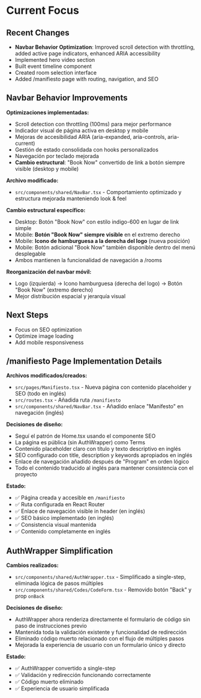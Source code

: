 # Current Focus

## Recent Changes

- **Navbar Behavior Optimization**: Improved scroll detection with throttling, added active page indicators, enhanced ARIA accessibility
- Implemented hero video section
- Built event timeline component
- Created room selection interface
- Added /manifiesto page with routing, navigation, and SEO

## Navbar Behavior Improvements

**Optimizaciones implementadas:**

- Scroll detection con throttling (100ms) para mejor performance
- Indicador visual de página activa en desktop y mobile
- Mejoras de accesibilidad ARIA (aria-expanded, aria-controls, aria-current)
- Gestión de estado consolidada con hooks personalizados
- Navegación por teclado mejorada
- **Cambio estructural**: "Book Now" convertido de link a botón siempre visible (desktop y mobile)

**Archivo modificado:**

- `src/components/shared/NavBar.tsx` - Comportamiento optimizado y estructura mejorada manteniendo look & feel

**Cambio estructural específico:**

- Desktop: Botón "Book Now" con estilo indigo-600 en lugar de link simple
- Mobile: **Botón "Book Now" siempre visible** en el extremo derecho
- Mobile: **Icono de hamburguesa a la derecha del logo** (nueva posición)
- Mobile: Botón adicional "Book Now" también disponible dentro del menú desplegable
- Ambos mantienen la funcionalidad de navegación a /rooms

**Reorganización del navbar móvil:**
- Logo (izquierda) → Icono hamburguesa (derecha del logo) → Botón "Book Now" (extremo derecho)
- Mejor distribución espacial y jerarquía visual

## Next Steps

- Focus on SEO optimization
- Optimize image loading
- Add mobile responsiveness

## /manifiesto Page Implementation Details

**Archivos modificados/creados:**

- `src/pages/Manifiesto.tsx` - Nueva página con contenido placeholder y SEO (todo en inglés)
- `src/routes.tsx` - Añadida ruta `/manifiesto`
- `src/components/shared/NavBar.tsx` - Añadido enlace "Manifesto" en navegación (inglés)

**Decisiones de diseño:**

- Seguí el patrón de Home.tsx usando el componente SEO
- La página es pública (sin AuthWrapper) como Terms
- Contenido placeholder claro con título y texto descriptivo en inglés
- SEO configurado con title, description y keywords apropiados en inglés
- Enlace de navegación añadido después de "Program" en orden lógico
- Todo el contenido traducido al inglés para mantener consistencia con el proyecto

**Estado:**

- ✅ Página creada y accesible en `/manifiesto`
- ✅ Ruta configurada en React Router
- ✅ Enlace de navegación visible in header (en inglés)
- ✅ SEO básico implementado (en inglés)
- ✅ Consistencia visual mantenida
- ✅ Contenido completamente en inglés

## AuthWrapper Simplification

**Cambios realizados:**

- `src/components/shared/AuthWrapper.tsx` - Simplificado a single-step, eliminada lógica de pasos múltiples
- `src/components/shared/Codes/CodeForm.tsx` - Removido botón "Back" y prop `onBack`

**Decisiones de diseño:**

- AuthWrapper ahora renderiza directamente el formulario de código sin paso de instrucciones previo
- Mantenida toda la validación existente y funcionalidad de redirección
- Eliminado código muerto relacionado con el flujo de múltiples pasos
- Mejorada la experiencia de usuario con un formulario único y directo

**Estado:**

- ✅ AuthWrapper convertido a single-step
- ✅ Validación y redirección funcionando correctamente
- ✅ Código muerto eliminado
- ✅ Experiencia de usuario simplificada
